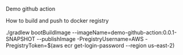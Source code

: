 Demo github action

How to build and push to docker registry

./gradlew bootBuildImage --imageName=demo-github-action:0.0.1-SNAPSHOT --publishImage -PregistryUsername=AWS -PregistryToken=$(aws ecr get-login-password --region us-east-2)
